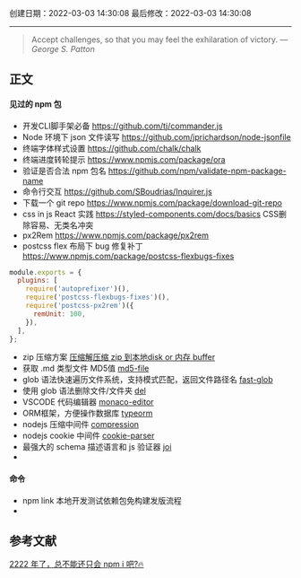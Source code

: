
创建日期：2022-03-03 14:30:08
最后修改：2022-03-03 14:30:08
- - -
> Accept challenges, so that you may feel the exhilaration of victory.
> — <cite>George S. Patton</cite>

## 正文
#### 见过的 npm 包
- 开发CLI脚手架必备
https://github.com/tj/commander.js
- Node 环境下 json 文件读写
https://github.com/jprichardson/node-jsonfile
- 终端字体样式设置
https://github.com/chalk/chalk
- 终端进度转轮提示
https://www.npmjs.com/package/ora
- 验证是否合法 npm 包名
https://github.com/npm/validate-npm-package-name
- 命令行交互
https://github.com/SBoudrias/Inquirer.js
- 下载一个 git repo
https://www.npmjs.com/package/download-git-repo
- css in js React 实践
https://styled-components.com/docs/basics CSS删除容易、无类名冲突
- px2Rem
https://www.npmjs.com/package/px2rem
- postcss flex 布局下 bug 修复补丁
https://www.npmjs.com/package/postcss-flexbugs-fixes
```js postcss.config.js
module.exports = {  
  plugins: [  
    require('autoprefixer')(),  
    require('postcss-flexbugs-fixes')(),  
    require('postcss-px2rem')({  
      remUnit: 100,  
    }),  
  ],  
};
```
- zip 压缩方案
[压缩解压缩 zip 到本地disk or 内存 buffer](https://github.com/cthackers/adm-zip)
- 获取 .md 类型文件 MD5值
[md5-file](https://www.npmjs.com/package/md5-file)
- glob 语法快速遍历文件系统，支持模式匹配，返回文件路径名
[fast-glob](https://github.com/mrmlnc/fast-glob)
- 使用 glob 语法删除文件/文件夹
[del](https://www.npmjs.com/package/del)
- VSCODE 代码编辑器
[monaco-editor](https://github.com/microsoft/monaco-editor)
- ORM框架，方便操作数据库
[typeorm](https://typeorm.bootcss.com/)
- nodejs 压缩中间件
[compression](https://www.npmjs.com/package/compression)
- nodejs cookie 中间件
[cookie-parser](https://www.npmjs.com/package/cookie-parser)
- 最强大的 schema 描述语言和 js 验证器
[joi](https://joi.dev/)
- 


#### 命令
- npm link 本地开发测试依赖包免构建发版流程
- 
## 参考文献
[2222 年了，总不能还只会 npm i 吧?🔥](https://juejin.cn/post/7069701706606444551)
